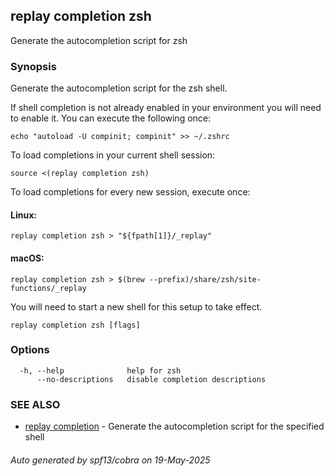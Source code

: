 ## replay completion zsh

Generate the autocompletion script for zsh

### Synopsis

Generate the autocompletion script for the zsh shell.

If shell completion is not already enabled in your environment you will need
to enable it.  You can execute the following once:

	echo "autoload -U compinit; compinit" >> ~/.zshrc

To load completions in your current shell session:

	source <(replay completion zsh)

To load completions for every new session, execute once:

#### Linux:

	replay completion zsh > "${fpath[1]}/_replay"

#### macOS:

	replay completion zsh > $(brew --prefix)/share/zsh/site-functions/_replay

You will need to start a new shell for this setup to take effect.


```
replay completion zsh [flags]
```

### Options

```
  -h, --help              help for zsh
      --no-descriptions   disable completion descriptions
```

### SEE ALSO

* [replay completion](replay_completion.md)	 - Generate the autocompletion script for the specified shell

###### Auto generated by spf13/cobra on 19-May-2025
